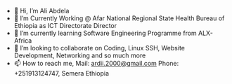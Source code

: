 - 👋 Hi, I’m Ali Abdela
- 👀 I’m Currently Working @ Afar National Regional State Health Bureau of Ethiopia as ICT Directorate Director
- 🌱 I’m currently learning Software Engineering Programme from ALX-Africa
- 💞️ I’m looking to collaborate on Coding, Linux SSH, Website Development, Networking and so much more
- 📫 How to reach me, Mail: ardii.2000@gmail.com Phone: +251913124747, Semera Ethiopia

<!---
aliabdela/aliabdela is a ✨ special ✨ repository because its `README.md` (this file) appears on your GitHub profile.
You can click the Preview link to take a look at your changes.
--->
